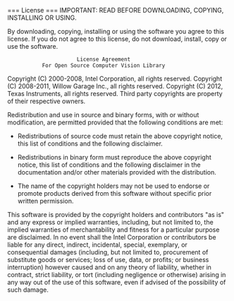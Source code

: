=== License ===
 <nowiki>
 IMPORTANT: READ BEFORE DOWNLOADING, COPYING, INSTALLING OR USING. 
 
 By downloading, copying, installing or using the software you agree to this license.
 If you do not agree to this license, do not download, install, copy or use the software.
 
 
                          License Agreement
               For Open Source Computer Vision Library
 
 Copyright (C) 2000-2008, Intel Corporation, all rights reserved.
 Copyright (C) 2008-2011, Willow Garage Inc., all rights reserved.
 Copyright (C) 2012, Texas Instruments, all rights reserved.
 Third party copyrights are property of their respective owners.
 
 Redistribution and use in source and binary forms, with or without modification,
 are permitted provided that the following conditions are met:
 
  * Redistributions of source code must retain the above copyright notice,
    this list of conditions and the following disclaimer.
 
  * Redistributions in binary form must reproduce the above copyright notice,
    this list of conditions and the following disclaimer in the documentation
    and/or other materials provided with the distribution.
 
  * The name of the copyright holders may not be used to endorse or promote products
    derived from this software without specific prior written permission.
 
 This software is provided by the copyright holders and contributors "as is" and
 any express or implied warranties, including, but not limited to, the implied
 warranties of merchantability and fitness for a particular purpose are disclaimed.
 In no event shall the Intel Corporation or contributors be liable for any direct,
 indirect, incidental, special, exemplary, or consequential damages
 (including, but not limited to, procurement of substitute goods or services;
 loss of use, data, or profits; or business interruption) however caused
 and on any theory of liability, whether in contract, strict liability,
 or tort (including negligence or otherwise) arising in any way out of
 the use of this software, even if advised of the possibility of such damage.
</nowiki>
